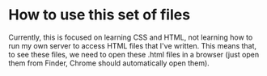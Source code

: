 # How to use this set of files
Currently, this is focused on learning CSS and HTML, not learning how to run my own server to access HTML files that I've written. This means that, to see these files, we need to open these .html files in a browser (just open them from Finder, Chrome should automatically open them).